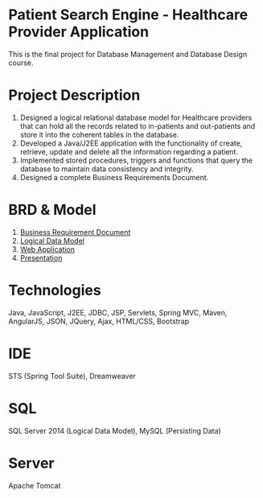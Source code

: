 # Patient Search Engine - Healthcare Provider Application
This is the final project for Database Management and Database Design course.

# Project Description
1. Designed a logical relational database model for Healthcare providers that can hold all the records related to in-patients and out-patients and store it into the coherent tables in the database. 
2. Developed a Java/J2EE application with the functionality of create, retrieve, update and delete all the information regarding a patient.
3. Implemented stored procedures, triggers and functions that query the database to maintain data consistency and integrity.
4. Designed a complete Business Requirements Document.

# BRD & Model
1. [Business Requirement Document](https://github.com/agrawal-priyank/Patient-Search-Engine_Database-Project/blob/master/BRD%20%26%20Model/Business%20Requirement%20Document%20for%20Patient%20Model%20by%20PARSd.docx)
2. [Logical Data Model](https://github.com/agrawal-priyank/Patient-Search-Engine_Database-Project/blob/master/BRD%20%26%20Model/Patient_Model_PARSd.jpeg)
3. [Web Application](https://github.com/agrawal-priyank/Patient-Search-Engine_Database-Project/tree/master/PatientSearchEngine)
4. [Presentation](https://github.com/agrawal-priyank/Patient-Search-Engine_Database-Project/blob/master/presentation/Parsd.pptx)

# Technologies
Java, JavaScript, J2EE, JDBC, JSP, Servlets, Spring MVC, Maven, AngularJS, JSON, JQuery, Ajax, HTML/CSS, Bootstrap

# IDE
STS (Spring Tool Suite), Dreamweaver

# SQL
SQL Server 2014 (Logical Data Model), MySQL (Persisting Data)

# Server
Apache Tomcat
